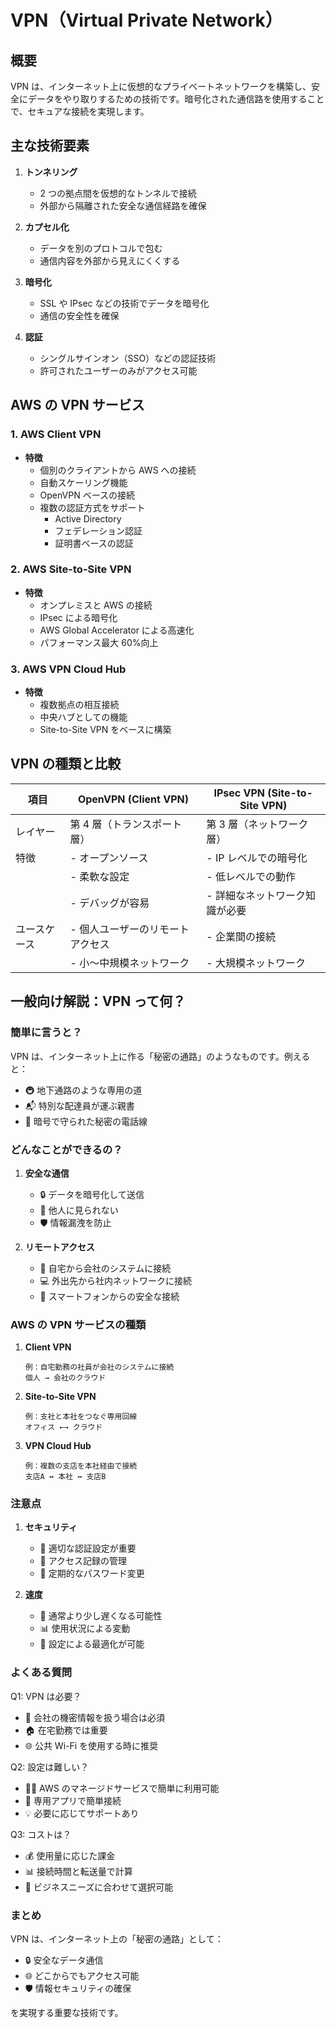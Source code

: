 # VPN（Virtual Private Network）

## 概要

VPN は、インターネット上に仮想的なプライベートネットワークを構築し、安全にデータをやり取りするための技術です。暗号化された通信路を使用することで、セキュアな接続を実現します。

## 主な技術要素

1. **トンネリング**

   - 2 つの拠点間を仮想的なトンネルで接続
   - 外部から隔離された安全な通信経路を確保

2. **カプセル化**

   - データを別のプロトコルで包む
   - 通信内容を外部から見えにくくする

3. **暗号化**

   - SSL や IPsec などの技術でデータを暗号化
   - 通信の安全性を確保

4. **認証**
   - シングルサインオン（SSO）などの認証技術
   - 許可されたユーザーのみがアクセス可能

## AWS の VPN サービス

### 1. AWS Client VPN

- **特徴**
  - 個別のクライアントから AWS への接続
  - 自動スケーリング機能
  - OpenVPN ベースの接続
  - 複数の認証方式をサポート
    - Active Directory
    - フェデレーション認証
    - 証明書ベースの認証

### 2. AWS Site-to-Site VPN

- **特徴**
  - オンプレミスと AWS の接続
  - IPsec による暗号化
  - AWS Global Accelerator による高速化
  - パフォーマンス最大 60%向上

### 3. AWS VPN Cloud Hub

- **特徴**
  - 複数拠点の相互接続
  - 中央ハブとしての機能
  - Site-to-Site VPN をベースに構築

## VPN の種類と比較

| 項目         | OpenVPN (Client VPN)             | IPsec VPN (Site-to-Site VPN)   |
| ------------ | -------------------------------- | ------------------------------ |
| レイヤー     | 第 4 層（トランスポート層）      | 第 3 層（ネットワーク層）      |
| 特徴         | - オープンソース                 | - IP レベルでの暗号化          |
|              | - 柔軟な設定                     | - 低レベルでの動作             |
|              | - デバッグが容易                 | - 詳細なネットワーク知識が必要 |
| ユースケース | - 個人ユーザーのリモートアクセス | - 企業間の接続                 |
|              | - 小～中規模ネットワーク         | - 大規模ネットワーク           |

## 一般向け解説：VPN って何？

### 簡単に言うと？

VPN は、インターネット上に作る「秘密の通路」のようなものです。例えると：

- 🚇 地下通路のような専用の道
- 📬 特別な配達員が運ぶ親書
- 🔐 暗号で守られた秘密の電話線

### どんなことができるの？

1. **安全な通信**

   - 🔒 データを暗号化して送信
   - 👀 他人に見られない
   - 🛡️ 情報漏洩を防止

2. **リモートアクセス**

   - 🏢 自宅から会社のシステムに接続
   - 💻 外出先から社内ネットワークに接続
   - 📱 スマートフォンからの安全な接続

### AWS の VPN サービスの種類

1. **Client VPN**

   ```
   例：自宅勤務の社員が会社のシステムに接続
   個人 → 会社のクラウド
   ```

2. **Site-to-Site VPN**

   ```
   例：支社と本社をつなぐ専用回線
   オフィス ←→ クラウド
   ```

3. **VPN Cloud Hub**
   ```
   例：複数の支店を本社経由で接続
   支店A ↔ 本社 ↔ 支店B
   ```

### 注意点

1. **セキュリティ**

   - 🔑 適切な認証設定が重要
   - 📝 アクセス記録の管理
   - 🔄 定期的なパスワード変更

2. **速度**
   - 🐢 通常より少し遅くなる可能性
   - 📊 使用状況による変動
   - 💫 設定による最適化が可能

### よくある質問

Q1: VPN は必要？

- 🏢 会社の機密情報を扱う場合は必須
- 🏠 在宅勤務では重要
- 🌐 公共 Wi-Fi を使用する時に推奨

Q2: 設定は難しい？

- 👨‍💼 AWS のマネージドサービスで簡単に利用可能
- 📱 専用アプリで簡単接続
- 💡 必要に応じてサポートあり

Q3: コストは？

- 💰 使用量に応じた課金
- 📊 接続時間と転送量で計算
- 💸 ビジネスニーズに合わせて選択可能

### まとめ

VPN は、インターネット上の「秘密の通路」として：

- 🔒 安全なデータ通信
- 🌐 どこからでもアクセス可能
- 🛡️ 情報セキュリティの確保

を実現する重要な技術です。
